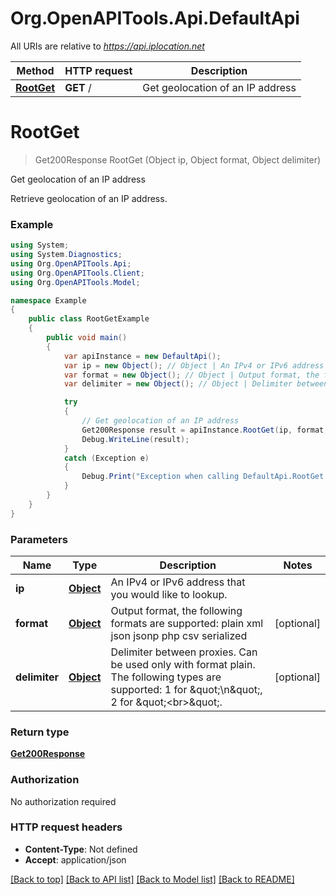 # Org.OpenAPITools.Api.DefaultApi

All URIs are relative to *https://api.iplocation.net*

Method | HTTP request | Description
------------- | ------------- | -------------
[**RootGet**](DefaultApi.md#rootget) | **GET** / | Get geolocation of an IP address


<a name="rootget"></a>
# **RootGet**
> Get200Response RootGet (Object ip, Object format, Object delimiter)

Get geolocation of an IP address

Retrieve geolocation of an IP address. 

### Example
```csharp
using System;
using System.Diagnostics;
using Org.OpenAPITools.Api;
using Org.OpenAPITools.Client;
using Org.OpenAPITools.Model;

namespace Example
{
    public class RootGetExample
    {
        public void main()
        {
            var apiInstance = new DefaultApi();
            var ip = new Object(); // Object | An IPv4 or IPv6 address that you would like to lookup.
            var format = new Object(); // Object | Output format, the following formats are supported: plain xml json jsonp php csv serialized (optional) 
            var delimiter = new Object(); // Object | Delimiter between proxies. Can be used only with format plain. The following types are supported: 1 for \"\\n\", 2 for \"<br>\". (optional) 

            try
            {
                // Get geolocation of an IP address
                Get200Response result = apiInstance.RootGet(ip, format, delimiter);
                Debug.WriteLine(result);
            }
            catch (Exception e)
            {
                Debug.Print("Exception when calling DefaultApi.RootGet: " + e.Message );
            }
        }
    }
}
```

### Parameters

Name | Type | Description  | Notes
------------- | ------------- | ------------- | -------------
 **ip** | [**Object**](.md)| An IPv4 or IPv6 address that you would like to lookup. | 
 **format** | [**Object**](.md)| Output format, the following formats are supported: plain xml json jsonp php csv serialized | [optional] 
 **delimiter** | [**Object**](.md)| Delimiter between proxies. Can be used only with format plain. The following types are supported: 1 for \&quot;\\n\&quot;, 2 for \&quot;&lt;br&gt;\&quot;. | [optional] 

### Return type

[**Get200Response**](Get200Response.md)

### Authorization

No authorization required

### HTTP request headers

 - **Content-Type**: Not defined
 - **Accept**: application/json

[[Back to top]](#) [[Back to API list]](../README.md#documentation-for-api-endpoints) [[Back to Model list]](../README.md#documentation-for-models) [[Back to README]](../README.md)

